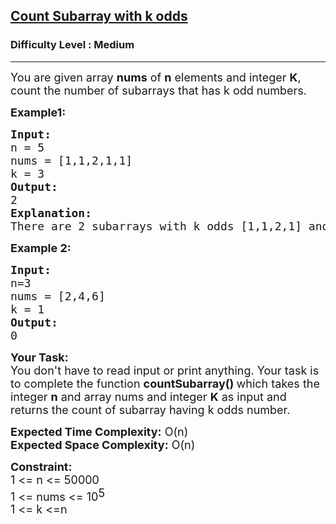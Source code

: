 <h2><a href="https://www.geeksforgeeks.org/problems/count-subarray-with-k-odds/1">Count Subarray with k odds</a></h2><h3>Difficulty Level : Medium</h3><hr><div class="problems_problem_content__Xm_eO"><p><span style="font-size: 18px;">You are given array <strong>nums</strong> of <strong>n</strong> elements and integer <strong>K</strong>, count the number of subarrays that has k odd numbers.</span></p>
<p><strong><span style="font-size: 18px;">Example1:</span></strong></p>
<pre><span style="font-size: 18px;"><strong>Input:</strong>
n = 5
nums = [1,1,2,1,1]
k = 3
<strong>Output:</strong>
2</span><span style="font-size: 18px;">
<strong>Explanation:
</strong>There are 2 subarrays with k odds </span><span style="font-size: 18px;">[1,1,2,1] and [1,2,1,1]</span></pre>
<p><span style="font-size: 18px;"><strong>Example 2:</strong></span></p>
<pre><span style="font-size: 18px;"><strong>Input:</strong></span>
<span style="font-size: 18px;">n=3
nums = [2,4,6]
k = 1
<strong>Output:
</strong>0</span></pre>
<p><strong><span style="font-size: 18px;">Your Task:</span></strong><br><span style="font-size: 18px;">You don't have to read input or print anything. Your task is to complete the function <strong>countSubarray()&nbsp;</strong>which takes the integer <strong>n</strong> and array nums and integer&nbsp;<strong>K</strong>&nbsp;as input and returns the count of subarray having k odds number.</span></p>
<p><span style="font-size: 18px;"><strong>Expected Time Complexity:</strong> O(n)<br><strong>Expected Space Complexity:</strong> O(n)</span></p>
<p><strong><span style="font-size: 18px;">Constraint:</span></strong><br><span style="font-size: 18px;">1 &lt;= n &lt;= 50000<br>1 &lt;= nums &lt;= 10</span><sup><span style="font-size: 18px;">5<br>1 &lt;= k &lt;=n</span></sup></p></div>